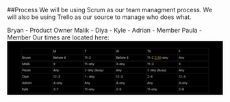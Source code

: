 ##Process
We will be using Scrum as our team managment process.
We will also be using Trello as our source to manage who does what.

Bryan - Product Owner
Malik - 
Diya -
Kyle - 
Adrian - Member
Paula - Member
Our times are located here: ![](time.png)